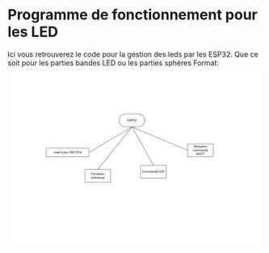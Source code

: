 # Programme de fonctionnement pour les LED

Ici vous retrouverez le code pour la gestion des leds par les ESP32. Que ce soit pour les parties bandes LED ou les parties sphères
Format: ![Alt Text](https://raw.githubusercontent.com/fougereslab/Patio-Num-rique/master/PROGRAMMATION/ESP32_LED/architecture%20ESP32.png)